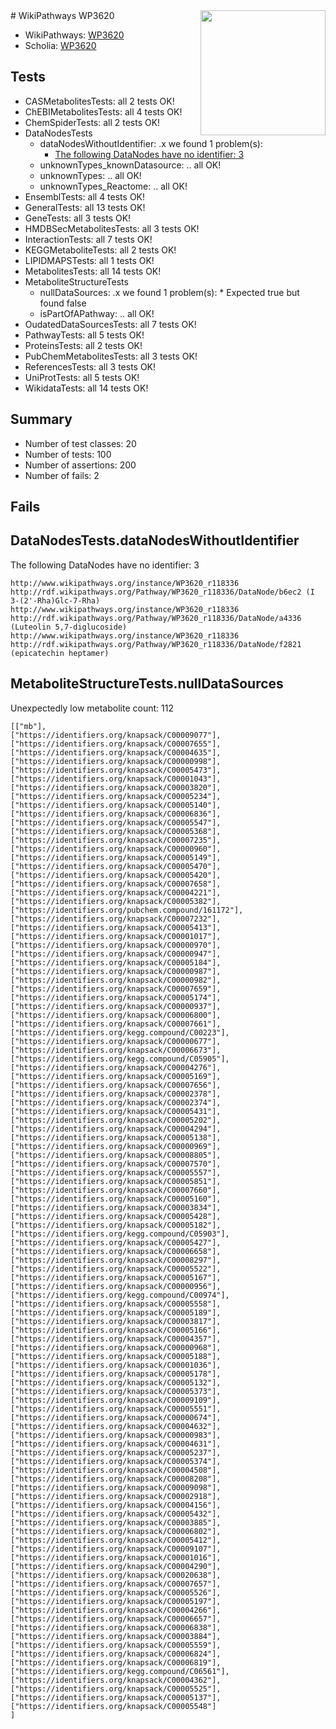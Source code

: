 <img style="float: right; width: 200px" src="https://upload.wikimedia.org/wikipedia/commons/thumb/8/83/Wplogo_with_text_500.png/640px-Wplogo_with_text_500.png" />
# WikiPathways WP3620

* WikiPathways: [WP3620](https://identifiers.org/wikipathways:WP3620)
* Scholia: [WP3620](https://scholia.toolforge.org/wikipathways/WP3620)
## Tests
* CASMetabolitesTests: all 2 tests OK!
* ChEBIMetabolitesTests: all 4 tests OK!
* ChemSpiderTests: all 2 tests OK!
* DataNodesTests
    * dataNodesWithoutIdentifier: .x we found 1 problem(s):
        * [The following DataNodes have no identifier: 3](#d2d32fa2)
    * unknownTypes_knownDatasource: .. all OK!
    * unknownTypes: .. all OK!
    * unknownTypes_Reactome: .. all OK!
* EnsemblTests: all 4 tests OK!
* GeneralTests: all 13 tests OK!
* GeneTests: all 3 tests OK!
* HMDBSecMetabolitesTests: all 3 tests OK!
* InteractionTests: all 7 tests OK!
* KEGGMetaboliteTests: all 2 tests OK!
* LIPIDMAPSTests: all 1 tests OK!
* MetabolitesTests: all 14 tests OK!
* MetaboliteStructureTests
    * nullDataSources: .x we found 1 problem(s):
            * Expected true but found false
    * isPartOfAPathway: .. all OK!
* OudatedDataSourcesTests: all 7 tests OK!
* PathwayTests: all 5 tests OK!
* ProteinsTests: all 2 tests OK!
* PubChemMetabolitesTests: all 3 tests OK!
* ReferencesTests: all 3 tests OK!
* UniProtTests: all 5 tests OK!
* WikidataTests: all 14 tests OK!


## Summary

* Number of test classes: 20
* Number of tests: 100
* Number of assertions: 200
* Number of fails: 2

## Fails

<a name="d2d32fa2" />

## DataNodesTests.dataNodesWithoutIdentifier

The following DataNodes have no identifier: 3
```
http://www.wikipathways.org/instance/WP3620_r118336 http://rdf.wikipathways.org/Pathway/WP3620_r118336/DataNode/b6ec2 (I 3-(2'-Rha)Glc-7-Rha)
http://www.wikipathways.org/instance/WP3620_r118336 http://rdf.wikipathways.org/Pathway/WP3620_r118336/DataNode/a4336 (Luteolin 5,7-diglucoside)
http://www.wikipathways.org/instance/WP3620_r118336 http://rdf.wikipathways.org/Pathway/WP3620_r118336/DataNode/f2821 (epicatechin heptamer)
```

<a name="a077efe8" />

## MetaboliteStructureTests.nullDataSources

Unexpectedly low metabolite count: 112
```
[["mb"],
["https://identifiers.org/knapsack/C00009077"],
["https://identifiers.org/knapsack/C00007655"],
["https://identifiers.org/knapsack/C00004635"],
["https://identifiers.org/knapsack/C00000998"],
["https://identifiers.org/knapsack/C00005473"],
["https://identifiers.org/knapsack/C00001043"],
["https://identifiers.org/knapsack/C00003820"],
["https://identifiers.org/knapsack/C00005234"],
["https://identifiers.org/knapsack/C00005140"],
["https://identifiers.org/knapsack/C00006836"],
["https://identifiers.org/knapsack/C00005547"],
["https://identifiers.org/knapsack/C00005368"],
["https://identifiers.org/knapsack/C00007235"],
["https://identifiers.org/knapsack/C00000960"],
["https://identifiers.org/knapsack/C00005149"],
["https://identifiers.org/knapsack/C00005470"],
["https://identifiers.org/knapsack/C00005420"],
["https://identifiers.org/knapsack/C00007658"],
["https://identifiers.org/knapsack/C00004221"],
["https://identifiers.org/knapsack/C00005382"],
["https://identifiers.org/pubchem.compound/161172"],
["https://identifiers.org/knapsack/C00007232"],
["https://identifiers.org/knapsack/C00005413"],
["https://identifiers.org/knapsack/C00001017"],
["https://identifiers.org/knapsack/C00000970"],
["https://identifiers.org/knapsack/C00000947"],
["https://identifiers.org/knapsack/C00005184"],
["https://identifiers.org/knapsack/C00000987"],
["https://identifiers.org/knapsack/C00000982"],
["https://identifiers.org/knapsack/C00007659"],
["https://identifiers.org/knapsack/C00005174"],
["https://identifiers.org/knapsack/C00000937"],
["https://identifiers.org/knapsack/C00006800"],
["https://identifiers.org/knapsack/C00007661"],
["https://identifiers.org/kegg.compound/C00223"],
["https://identifiers.org/knapsack/C00000677"],
["https://identifiers.org/knapsack/C00006673"],
["https://identifiers.org/kegg.compound/C05905"],
["https://identifiers.org/knapsack/C00004276"],
["https://identifiers.org/knapsack/C00005169"],
["https://identifiers.org/knapsack/C00007656"],
["https://identifiers.org/knapsack/C00002378"],
["https://identifiers.org/knapsack/C00002374"],
["https://identifiers.org/knapsack/C00005431"],
["https://identifiers.org/knapsack/C00005202"],
["https://identifiers.org/knapsack/C00004294"],
["https://identifiers.org/knapsack/C00005138"],
["https://identifiers.org/knapsack/C00000969"],
["https://identifiers.org/knapsack/C00008805"],
["https://identifiers.org/knapsack/C00007570"],
["https://identifiers.org/knapsack/C00005557"],
["https://identifiers.org/knapsack/C00005851"],
["https://identifiers.org/knapsack/C00007660"],
["https://identifiers.org/knapsack/C00005160"],
["https://identifiers.org/knapsack/C00003834"],
["https://identifiers.org/knapsack/C00005428"],
["https://identifiers.org/knapsack/C00005182"],
["https://identifiers.org/kegg.compound/C05903"],
["https://identifiers.org/knapsack/C00005427"],
["https://identifiers.org/knapsack/C00006658"],
["https://identifiers.org/knapsack/C00008297"],
["https://identifiers.org/knapsack/C00005522"],
["https://identifiers.org/knapsack/C00005167"],
["https://identifiers.org/knapsack/C00000956"],
["https://identifiers.org/kegg.compound/C00974"],
["https://identifiers.org/knapsack/C00005558"],
["https://identifiers.org/knapsack/C00005189"],
["https://identifiers.org/knapsack/C00003817"],
["https://identifiers.org/knapsack/C00005166"],
["https://identifiers.org/knapsack/C00004357"],
["https://identifiers.org/knapsack/C00000968"],
["https://identifiers.org/knapsack/C00005188"],
["https://identifiers.org/knapsack/C00001036"],
["https://identifiers.org/knapsack/C00005178"],
["https://identifiers.org/knapsack/C00005132"],
["https://identifiers.org/knapsack/C00005373"],
["https://identifiers.org/knapsack/C00009109"],
["https://identifiers.org/knapsack/C00005551"],
["https://identifiers.org/knapsack/C00000674"],
["https://identifiers.org/knapsack/C00004632"],
["https://identifiers.org/knapsack/C00000983"],
["https://identifiers.org/knapsack/C00004631"],
["https://identifiers.org/knapsack/C00005237"],
["https://identifiers.org/knapsack/C00005374"],
["https://identifiers.org/knapsack/C00004508"],
["https://identifiers.org/knapsack/C00008208"],
["https://identifiers.org/knapsack/C00009098"],
["https://identifiers.org/knapsack/C00002918"],
["https://identifiers.org/knapsack/C00004156"],
["https://identifiers.org/knapsack/C00005432"],
["https://identifiers.org/knapsack/C00003885"],
["https://identifiers.org/knapsack/C00006802"],
["https://identifiers.org/knapsack/C00005412"],
["https://identifiers.org/knapsack/C00009107"],
["https://identifiers.org/knapsack/C00001016"],
["https://identifiers.org/knapsack/C00004290"],
["https://identifiers.org/knapsack/C00020638"],
["https://identifiers.org/knapsack/C00007657"],
["https://identifiers.org/knapsack/C00005526"],
["https://identifiers.org/knapsack/C00005197"],
["https://identifiers.org/knapsack/C00004266"],
["https://identifiers.org/knapsack/C00006657"],
["https://identifiers.org/knapsack/C00006838"],
["https://identifiers.org/knapsack/C00003884"],
["https://identifiers.org/knapsack/C00005559"],
["https://identifiers.org/knapsack/C00006824"],
["https://identifiers.org/knapsack/C00006819"],
["https://identifiers.org/kegg.compound/C06561"],
["https://identifiers.org/knapsack/C00004362"],
["https://identifiers.org/knapsack/C00005525"],
["https://identifiers.org/knapsack/C00005137"],
["https://identifiers.org/knapsack/C00005548"]
]
```

